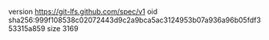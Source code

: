 version https://git-lfs.github.com/spec/v1
oid sha256:999f108538c02072443d9c2a9bca5ac3124953b07a936a96b05fdf353315a859
size 3169
